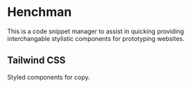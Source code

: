 <h1>Henchman</h1>

This is a code snippet manager to assist in quicking providing interchangable stylistic components for prototyping websites.

<h2>Tailwind CSS</h2>

Styled components for copy.
